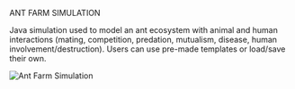 ANT FARM SIMULATION

Java simulation used to model an ant ecosystem with animal and human interactions (mating, competition, predation, mutualism, disease, human involvement/destruction). Users can use pre-made templates or load/save their own.


![Ant Farm Simulation](2.JPG)
